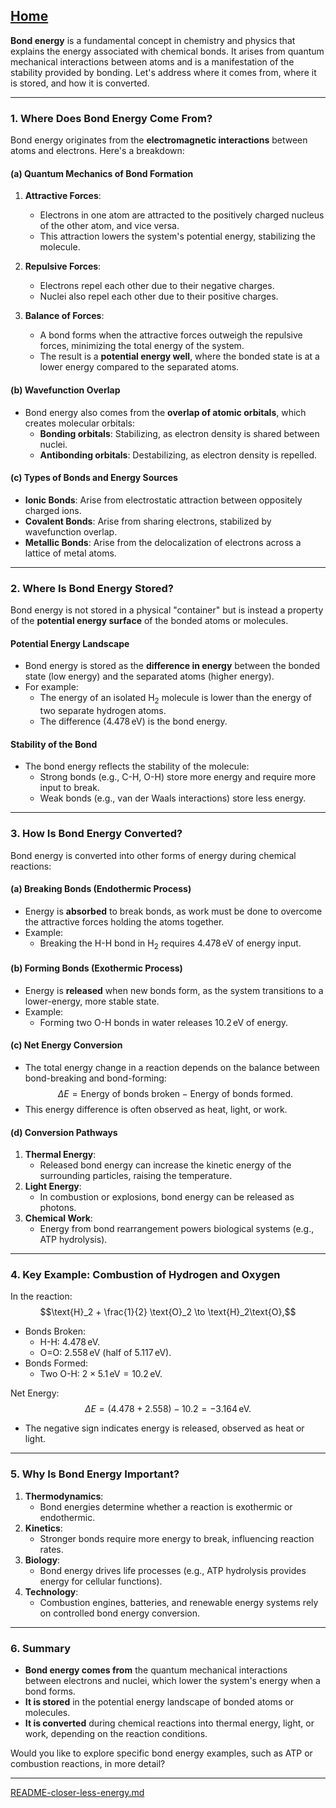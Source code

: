 [Home](https://t2m.io/VwvDcuw)
---


**Bond energy** is a fundamental concept in chemistry and physics that explains the energy associated with chemical bonds. It arises from quantum mechanical interactions between atoms and is a manifestation of the stability provided by bonding. Let's address where it comes from, where it is stored, and how it is converted.

---

### **1. Where Does Bond Energy Come From?**
Bond energy originates from the **electromagnetic interactions** between atoms and electrons. Here's a breakdown:

#### **(a) Quantum Mechanics of Bond Formation**
1. **Attractive Forces**:
   - Electrons in one atom are attracted to the positively charged nucleus of the other atom, and vice versa.
   - This attraction lowers the system's potential energy, stabilizing the molecule.

2. **Repulsive Forces**:
   - Electrons repel each other due to their negative charges.
   - Nuclei also repel each other due to their positive charges.

3. **Balance of Forces**:
   - A bond forms when the attractive forces outweigh the repulsive forces, minimizing the total energy of the system.
   - The result is a **potential energy well**, where the bonded state is at a lower energy compared to the separated atoms.

#### **(b) Wavefunction Overlap**
- Bond energy also comes from the **overlap of atomic orbitals**, which creates molecular orbitals:
  - **Bonding orbitals**: Stabilizing, as electron density is shared between nuclei.
  - **Antibonding orbitals**: Destabilizing, as electron density is repelled.

#### **(c) Types of Bonds and Energy Sources**
- **Ionic Bonds**: Arise from electrostatic attraction between oppositely charged ions.
- **Covalent Bonds**: Arise from sharing electrons, stabilized by wavefunction overlap.
- **Metallic Bonds**: Arise from the delocalization of electrons across a lattice of metal atoms.

---

### **2. Where Is Bond Energy Stored?**
Bond energy is not stored in a physical "container" but is instead a property of the **potential energy surface** of the bonded atoms or molecules.

#### **Potential Energy Landscape**
- Bond energy is stored as the **difference in energy** between the bonded state (low energy) and the separated atoms (higher energy).
- For example:
  - The energy of an isolated $\text{H}_2$ molecule is lower than the energy of two separate hydrogen atoms.
  - The difference ($4.478 \, \text{eV}$) is the bond energy.

#### **Stability of the Bond**
- The bond energy reflects the stability of the molecule:
  - Strong bonds (e.g., $\text{C-H}$, $\text{O-H}$) store more energy and require more input to break.
  - Weak bonds (e.g., van der Waals interactions) store less energy.

---

### **3. How Is Bond Energy Converted?**
Bond energy is converted into other forms of energy during chemical reactions:

#### **(a) Breaking Bonds (Endothermic Process)**
- Energy is **absorbed** to break bonds, as work must be done to overcome the attractive forces holding the atoms together.
- Example:
  - Breaking the $\text{H-H}$ bond in $\text{H}_2$ requires $4.478 \, \text{eV}$ of energy input.

#### **(b) Forming Bonds (Exothermic Process)**
- Energy is **released** when new bonds form, as the system transitions to a lower-energy, more stable state.
- Example:
  - Forming two $\text{O-H}$ bonds in water releases $10.2 \, \text{eV}$ of energy.

#### **(c) Net Energy Conversion**
- The total energy change in a reaction depends on the balance between bond-breaking and bond-forming:
  $$\Delta E = \text{Energy of bonds broken} - \text{Energy of bonds formed}.$$
- This energy difference is often observed as heat, light, or work.

#### **(d) Conversion Pathways**
1. **Thermal Energy**:
   - Released bond energy can increase the kinetic energy of the surrounding particles, raising the temperature.
2. **Light Energy**:
   - In combustion or explosions, bond energy can be released as photons.
3. **Chemical Work**:
   - Energy from bond rearrangement powers biological systems (e.g., ATP hydrolysis).

---

### **4. Key Example: Combustion of Hydrogen and Oxygen**
In the reaction:
$$\text{H}_2 + \frac{1}{2} \text{O}_2 \to \text{H}_2\text{O},$$
- Bonds Broken:
  - $\text{H-H}$: $4.478 \, \text{eV}$.
  - $\text{O=O}$: $2.558 \, \text{eV}$ (half of $5.117 \, \text{eV}$).
- Bonds Formed:
  - Two $\text{O-H}$: $2 \times 5.1 \, \text{eV} = 10.2 \, \text{eV}$.

Net Energy:
$$\Delta E = (4.478 + 2.558) - 10.2 = -3.164 \, \text{eV}.$$
- The negative sign indicates energy is released, observed as heat or light.

---

### **5. Why Is Bond Energy Important?**
1. **Thermodynamics**:
   - Bond energies determine whether a reaction is exothermic or endothermic.
2. **Kinetics**:
   - Stronger bonds require more energy to break, influencing reaction rates.
3. **Biology**:
   - Bond energy drives life processes (e.g., ATP hydrolysis provides energy for cellular functions).
4. **Technology**:
   - Combustion engines, batteries, and renewable energy systems rely on controlled bond energy conversion.

---

### **6. Summary**
- **Bond energy comes from** the quantum mechanical interactions between electrons and nuclei, which lower the system's energy when a bond forms.
- **It is stored** in the potential energy landscape of bonded atoms or molecules.
- **It is converted** during chemical reactions into thermal energy, light, or work, depending on the reaction conditions.

Would you like to explore specific bond energy examples, such as ATP or combustion reactions, in more detail?


---

[README-closer-less-energy.md](https://t2m.io/t6g2Ysi)
